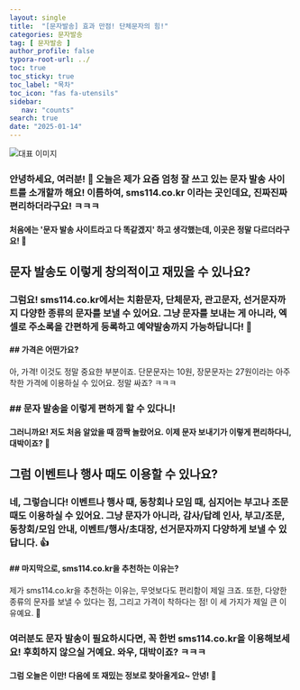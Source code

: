 ```yaml
---
layout: single
title:  "[문자발송] 효과 만점! 단체문자의 힘!"
categories: 문자발송
tag: [ 문자발송 ]
author_profile: false
typora-root-url: ../
toc: true
toc_sticky: true
toc_label: "목차"
toc_icon: "fas fa-utensils"
sidebar:
   nav: "counts"
search: true
date: "2025-01-14"
---
```


![대표 이미지](https://pixabay.com/get/gf380f968ac3a8e24629f5680428c3a893fde7d5e04b0ac851b76da5abe58bbedd7eff51c2223382108d492cd98f50c9c986ae0eea8be5f545f0c057b7bba6ac4_640.jpg) <!-- Markdown 이미지 삽입 -->

### 안녕하세요, 여러분! 🌸 오늘은 제가 요즘 엄청 잘 쓰고 있는 문자 발송 사이트를 소개할까 해요! 이름하여, sms114.co.kr 이라는 곳인데요, 진짜진짜 편리하더라구요! ㅋㅋㅋ

#### 처음에는 '문자 발송 사이트라고 다 똑같겠지' 하고 생각했는데, 이곳은 정말 다르더라구요! 🌟

## 문자 발송도 이렇게 창의적이고 재밌을 수 있나요?

### 그럼요! sms114.co.kr에서는 치환문자, 단체문자, 관고문자, 선거문자까지 다양한 종류의 문자를 보낼 수 있어요. 그냥 문자를 보내는 게 아니라, 엑셀로 주소록을 간편하게 등록하고 예약발송까지 가능하답니다! 🎉

#### ## 가격은 어떤가요?

아, 가격! 이것도 정말 중요한 부분이죠. 단문문자는 10원, 장문문자는 27원이라는 아주 착한 가격에 이용하실 수 있어요. 정말 싸죠? ㅋㅋㅋ

### ## 문자 발송을 이렇게 편하게 할 수 있다니!

#### 그러니까요! 저도 처음 알았을 때 깜짝 놀랐어요. 이제 문자 보내기가 이렇게 편리하다니, 대박이죠? 🎈

## 그럼 이벤트나 행사 때도 이용할 수 있나요?

### 네, 그렇습니다! 이벤트나 행사 때, 동창회나 모임 때, 심지어는 부고나 조문 때도 이용하실 수 있어요. 그냥 문자가 아니라, 감사/답례 인사, 부고/조문, 동창회/모임 안내, 이벤트/행사/초대장, 선거문자까지 다양하게 보낼 수 있답니다. 👍

#### ## 마지막으로, sms114.co.kr을 추천하는 이유는?

제가 sms114.co.kr을 추천하는 이유는, 무엇보다도 편리함이 제일 크죠. 또한, 다양한 종류의 문자를 보낼 수 있다는 점, 그리고 가격이 착하다는 점! 이 세 가지가 제일 큰 이유예요. 💖

### 여러분도 문자 발송이 필요하시다면, 꼭 한번 sms114.co.kr을 이용해보세요! 후회하지 않으실 거예요. 와우, 대박이죠? ㅋㅋㅋ

#### 그럼 오늘은 이만! 다음에 또 재밌는 정보로 찾아올게요~ 안녕! 🌼
